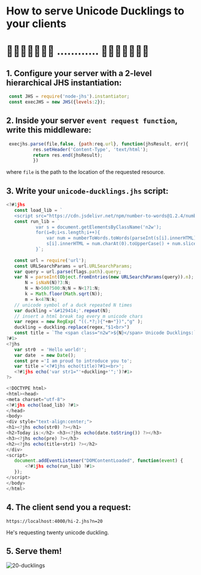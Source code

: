 # How to serve Unicode Ducklings to your clients #
# 🦆🦆🦆🦆🦆🦆🦆 ............ 🦆🦆🦆🦆🦆🦆🦆 #
## 1. Configure your server with a 2-level hierarchical JHS instantiation:
```javascript
 const JHS = require('node-jhs').instantiator;
 const execJHS = new JHS({levels:2});
```
## 2. Inside your server `event request function`, write this middleware:
```javascript
 execjhs.parse(file,false, {path:req.url}, function(jhsResult, err){  
          res.setHeader('Content-Type', 'text/html');
          return res.end(jhsResult);
          })
  ```
  where `file` is the path to the location of the requested resource.
  
 ## 3. Write your `unicode-ducklings.jhs` script:
 ```javascript
 <?#1jhs 
    const load_lib = `
    <script src="https://cdn.jsdelivr.net/npm/number-to-words@1.2.4/numberToWords.min.js"></script>`;
    const run_lib = `
            var s = document.getElementsByClassName('n2w');
            for(i=0;i<s.length;i++){
                var num = numberToWords.toWords(parseInt(s[i].innerHTML));
                s[i].innerHTML = num.charAt(0).toUpperCase() + num.slice(1);
            }`;
    
    const url = require('url');  
    const URLSearchParams = url.URLSearchParams;
    var query = url.parse(flags.path).query;
    var N = parseInt(Object.fromEntries(new URLSearchParams(query)).n);
        N = isNaN(N)?3:N;
        N = N>500?500:N;N = N<1?1:N;
        k = Math.floor(Math.sqrt(N));
        m = k<4?N:k;
    // unicode symbol of a duck repeated N times
    var duckling ='&#129414;'.repeat(N);
    // insert a html break tag every m unicode chars
    var regex = new RegExp( "((.*?;){"+m+"})","g" );
    duckling = duckling.replace(regex,"$1<br>")
    const title = `The <span class="n2w">${N}</span> Unicode Ducklings:`;  
?#1>
<?jhs 
    var str0  = 'Hello world!';
    var date  = new Date();
    const pre ='I am proud to introduce you to';
    var title ='<?#1jhs echo(title)?#1><br>';
    <?#1jhs echo('var str1="'+duckling+'";')?#1>
?>

<!DOCTYPE html> 
<html><head>
<meta charset="utf-8">
<?#1jhs echo(load_lib) ?#1>
</head>
<body>
<div style="text-align:center;">
<h1><?jhs echo(str0) ?></h1>
<h2>Today is:</h2> <h3><?jhs echo(date.toString()) ?></h3>
<h3><?jhs echo(pre) ?></h3>
<h2><?jhs echo(title+str1) ?></h2> 
</div>
<script>
    document.addEventListener("DOMContentLoaded", function(event) {
        <?#1jhs echo(run_lib) ?#1>
    });
</script>
</body>
</html>
  ```
 ## 4. The client send you a request:
 `https://localhost:4000/hi-2.jhs?n=20`
 
 He's requesting twenty unicode duckling.
 
  ## 5. Serve them!
  
  ![20-ducklings](https://user-images.githubusercontent.com/115353781/218173135-d8398672-3f5d-47c0-97b5-202f954358a2.jpg)
